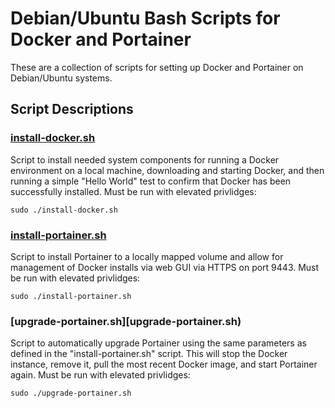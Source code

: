 # Debian/Ubuntu Bash Scripts for Docker and Portainer
These are a collection of scripts for setting up Docker and Portainer on Debian/Ubuntu systems. 

## Script Descriptions
### [install-docker.sh](install-docker.sh)
Script to install needed system components for running a Docker environment on a local machine, downloading and starting Docker, and then running a simple "Hello World" test to confirm that Docker has been successfully installed.  Must be run with elevated privlidges:
```
sudo ./install-docker.sh
```
### [install-portainer.sh](install-portainer.sh)
Script to install Portainer to a locally mapped volume and allow for management of Docker installs via web GUI via HTTPS on port 9443. Must be run with elevated privlidges:
```
sudo ./install-portainer.sh
```
### [upgrade-portainer.sh][upgrade-portainer.sh)
Script to automatically upgrade Portainer using the same parameters as defined in the "install-portainer.sh" script. This will stop the Docker instance, remove it, pull the most recent Docker image, and start Portainer again. Must be run with elevated privlidges:
```
sudo ./upgrade-portainer.sh
```
